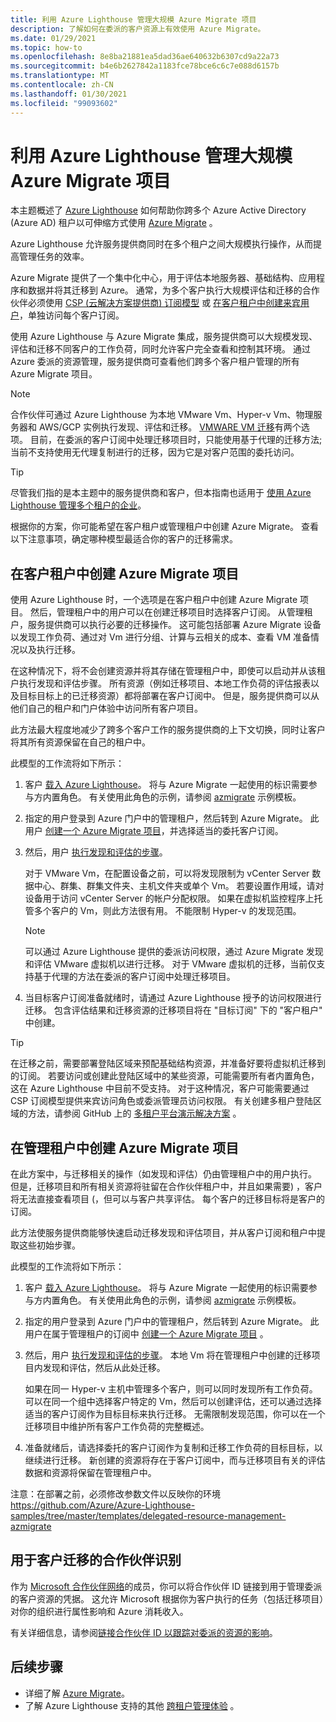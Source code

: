 ```yaml
---
title: 利用 Azure Lighthouse 管理大规模 Azure Migrate 项目
description: 了解如何在委派的客户资源上有效使用 Azure Migrate。
ms.date: 01/29/2021
ms.topic: how-to
ms.openlocfilehash: 8e8ba21881ea5dad36ae640632b6307cd9a22a73
ms.sourcegitcommit: b4e6b2627842a1183fce78bce6c6c7e088d6157b
ms.translationtype: MT
ms.contentlocale: zh-CN
ms.lasthandoff: 01/30/2021
ms.locfileid: "99093602"
---
```

# <a name="manage-azure-migrate-projects-at-scale-with-azure-lighthouse"></a>利用 Azure Lighthouse 管理大规模 Azure Migrate 项目

本主题概述了 [Azure Lighthouse](../overview.md) 如何帮助你跨多个 Azure Active Directory (Azure AD) 租户以可伸缩方式使用 [Azure Migrate](../../migrate/migrate-services-overview.md) 。

Azure Lighthouse 允许服务提供商同时在多个租户之间大规模执行操作，从而提高管理任务的效率。

Azure Migrate 提供了一个集中化中心，用于评估本地服务器、基础结构、应用程序和数据并将其迁移到 Azure。 通常，为多个客户执行大规模评估和迁移的合作伙伴必须使用 [CSP (云解决方案提供商) 订阅模型](/partner-center/customers-revoke-admin-privileges) 或 [在客户租户中创建来宾用户](../../active-directory/external-identities/what-is-b2b.md)，单独访问每个客户订阅。

使用 Azure Lighthouse 与 Azure Migrate 集成，服务提供商可以大规模发现、评估和迁移不同客户的工作负荷，同时允许客户完全查看和控制其环境。 通过 Azure 委派的资源管理，服务提供商可查看他们跨多个客户租户管理的所有 Azure Migrate 项目。

> [!NOTE]
> 合作伙伴可通过 Azure Lighthouse 为本地 VMware Vm、Hyper-v Vm、物理服务器和 AWS/GCP 实例执行发现、评估和迁移。 [VMWARE VM 迁移](../../migrate/server-migrate-overview.md)有两个选项。 目前，在委派的客户订阅中处理迁移项目时，只能使用基于代理的迁移方法;当前不支持使用无代理复制进行的迁移，因为它是对客户范围的委托访问。

> [!TIP]
> 尽管我们指的是本主题中的服务提供商和客户，但本指南也适用于 [使用 Azure Lighthouse 管理多个租户的企业](../concepts/enterprise.md)。

根据你的方案，你可能希望在客户租户或管理租户中创建 Azure Migrate。 查看以下注意事项，确定哪种模型最适合你的客户的迁移需求。

## <a name="create-an-azure-migrate-project-in-the-customer-tenant"></a>在客户租户中创建 Azure Migrate 项目

使用 Azure Lighthouse 时，一个选项是在客户租户中创建 Azure Migrate 项目。 然后，管理租户中的用户可以在创建迁移项目时选择客户订阅。 从管理租户，服务提供商可以执行必要的迁移操作。 这可能包括部署 Azure Migrate 设备以发现工作负荷、通过对 Vm 进行分组、计算与云相关的成本、查看 VM 准备情况以及执行迁移。

在这种情况下，将不会创建资源并将其存储在管理租户中，即使可以启动并从该租户执行发现和评估步骤。 所有资源（例如迁移项目、本地工作负荷的评估报表以及目标目标上的已迁移资源）都将部署在客户订阅中。 但是，服务提供商可以从他们自己的租户和门户体验中访问所有客户项目。

此方法最大程度地减少了跨多个客户工作的服务提供商的上下文切换，同时让客户将其所有资源保留在自己的租户中。

此模型的工作流将如下所示：

1. 客户 [载入 Azure Lighthouse](onboard-customer.md)。 将与 Azure Migrate 一起使用的标识需要参与方内置角色。 有关使用此角色的示例，请参阅 [azmigrate](https://github.com/Azure/Azure-Lighthouse-samples/tree/master/templates/delegated-resource-management-azmigrate) 示例模板。
1. 指定的用户登录到 Azure 门户中的管理租户，然后转到 Azure Migrate。 此用户 [创建一个 Azure Migrate 项目](../../migrate/create-manage-projects.md)，并选择适当的委托客户订阅。
1. 然后，用户 [执行发现和评估的步骤](../../migrate/tutorial-discover-vmware.md)。

   对于 VMware Vm，在配置设备之前，可以将发现限制为 vCenter Server 数据中心、群集、群集文件夹、主机文件夹或单个 Vm。 若要设置作用域，请对设备用于访问 vCenter Server 的帐户分配权限。 如果在虚拟机监控程序上托管多个客户的 Vm，则此方法很有用。 不能限制 Hyper-v 的发现范围。

    > [!NOTE]
    > 可以通过 Azure Lighthouse 提供的委派访问权限，通过 Azure Migrate 发现和评估 VMware 虚拟机以进行迁移。 对于 VMware 虚拟机的迁移，当前仅支持基于代理的方法在委派的客户订阅中处理迁移项目。

1. 当目标客户订阅准备就绪时，请通过 Azure Lighthouse 授予的访问权限进行迁移。 包含评估结果和迁移资源的迁移项目将在 "目标订阅" 下的 "客户租户" 中创建。

> [!TIP]
> 在迁移之前，需要部署登陆区域来预配基础结构资源，并准备好要将虚拟机迁移到的订阅。 若要访问或创建此登陆区域中的某些资源，可能需要所有者内置角色，这在 Azure Lighthouse 中目前不受支持。 对于这种情况，客户可能需要通过 CSP 订阅模型提供来宾访问角色或委派管理员访问权限。 有关创建多租户登陆区域的方法，请参阅 GitHub 上的 [多租户平台演示解决方案](https://github.com/Azure/Multi-tenant-Landing-Zones) 。

## <a name="create-an-azure-migrate-project-in-the-managing-tenant"></a>在管理租户中创建 Azure Migrate 项目

在此方案中，与迁移相关的操作（如发现和评估）仍由管理租户中的用户执行。 但是，迁移项目和所有相关资源将驻留在合作伙伴租户中，并且如果需要) ，客户将无法直接查看项目 (，但可以与客户共享评估。 每个客户的迁移目标将是客户的订阅。

此方法使服务提供商能够快速启动迁移发现和评估项目，并从客户订阅和租户中提取这些初始步骤。

此模型的工作流将如下所示：

1. 客户 [载入 Azure Lighthouse](onboard-customer.md)。 将与 Azure Migrate 一起使用的标识需要参与方内置角色。 有关使用此角色的示例，请参阅 [azmigrate](https://github.com/Azure/Azure-Lighthouse-samples/tree/master/templates/delegated-resource-management-azmigrate) 示例模板。
1. 指定的用户登录到 Azure 门户中的管理租户，然后转到 Azure Migrate。 此用户在属于管理租户的订阅中 [创建一个 Azure Migrate 项目](../../migrate/create-manage-projects.md) 。
1. 然后，用户 [执行发现和评估的步骤](../../migrate/tutorial-discover-vmware.md)。 本地 Vm 将在管理租户中创建的迁移项目内发现和评估，然后从此处迁移。

   如果在同一 Hyper-v 主机中管理多个客户，则可以同时发现所有工作负荷。 可以在同一个组中选择客户特定的 Vm，然后可以创建评估，还可以通过选择适当的客户订阅作为目标目标来执行迁移。 无需限制发现范围，你可以在一个迁移项目中维护所有客户工作负荷的完整概述。

1. 准备就绪后，请选择委托的客户订阅作为复制和迁移工作负荷的目标目标，以继续进行迁移。 新创建的资源将存在于客户订阅中，而与迁移项目有关的评估数据和资源将保留在管理租户中。

注意：在部署之前，必须修改参数文件以反映你的环境 https://github.com/Azure/Azure-Lighthouse-samples/tree/master/templates/delegated-resource-management-azmigrate

## <a name="partner-recognition-for-customer-migrations"></a>用于客户迁移的合作伙伴识别

作为 [Microsoft 合作伙伴网络](https://partner.microsoft.com)的成员，你可以将合作伙伴 ID 链接到用于管理委派的客户资源的凭据。 这允许 Microsoft 根据你为客户执行的任务（包括迁移项目）对你的组织进行属性影响和 Azure 消耗收入。

有关详细信息，请参阅[链接合作伙伴 ID 以跟踪对委派的资源的影响](partner-earned-credit.md)。

## <a name="next-steps"></a>后续步骤

- 详细了解 [Azure Migrate](../../migrate/migrate-services-overview.md)。
- 了解 Azure Lighthouse 支持的其他 [跨租户管理体验](../concepts/cross-tenant-management-experience.md) 。

